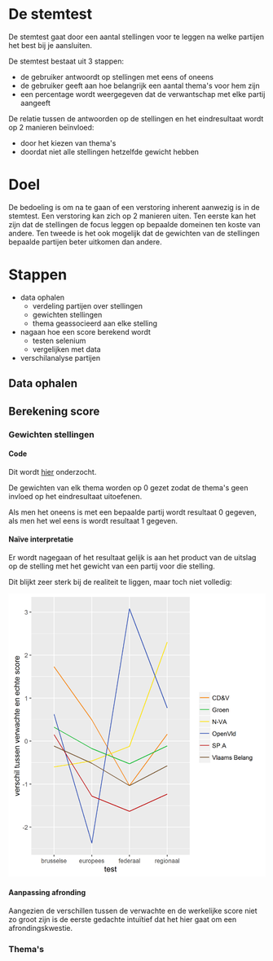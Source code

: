 # De stemtest

De stemtest gaat door een aantal stellingen voor te leggen na welke partijen het best bij je aansluiten.

De stemtest bestaat uit 3 stappen:

* de gebruiker antwoordt op stellingen met eens of oneens
* de gebruiker geeft aan hoe belangrijk een aantal thema's voor hem zijn
* een percentage wordt weergegeven dat de verwantschap met elke partij aangeeft

De relatie tussen de antwoorden op de stellingen en het eindresultaat wordt op 2 manieren beïnvloed:

* door het kiezen van thema's
* doordat niet alle stellingen hetzelfde gewicht hebben

# Doel

De bedoeling is om na te gaan of een verstoring inherent aanwezig is in de stemtest. Een verstoring kan zich op 2 manieren uiten. Ten eerste kan het zijn dat de stellingen de focus leggen op bepaalde domeinen ten koste van andere. Ten tweede is het ook mogelijk dat de gewichten van de stellingen bepaalde partijen beter uitkomen dan andere.

# Stappen

* data ophalen
	* verdeling partijen over stellingen
	* gewichten stellingen
	* thema geassocieerd aan elke stelling
* nagaan hoe een score berekend wordt
	* testen selenium
	* vergelijken met data
* verschilanalyse partijen

## Data ophalen

## Berekening score

### Gewichten stellingen

#### Code

Dit wordt [hier](/analysis/scripts/score_mechanism)  onderzocht.

De gewichten van elk thema worden op 0 gezet zodat de thema's geen invloed op het eindresultaat uitoefenen.

Als men het oneens is met een bepaalde partij wordt resultaat 0 gegeven, als men het wel eens is wordt resultaat 1 gegeven.

#### Naïve interpretatie

Er wordt nagegaan of het resultaat gelijk is aan het product van de uitslag op de stelling met het gewicht van een partij voor die stelling.

Dit blijkt zeer sterk bij de realiteit te liggen, maar toch niet volledig: 

![Verschil in verwachte en echte score](/analysis/output/score_mechanism/difference_by_test.png)

#### Aanpassing afronding

Aangezien de verschillen tussen de verwachte en de werkelijke score niet zo groot zijn is de eerste gedachte intuïtief dat het hier gaat om een afrondingskwestie.

### Thema's
